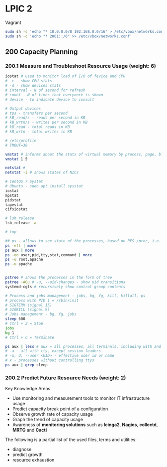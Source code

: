 # LPIC 2

Vagrant

```Bash
sudo sh -c 'echo "* 10.0.0.0/8 192.168.0.0/16" > /etc/vbox/networks.conf'
sudo sh -c 'echo "* 2001::/6" >> /etc/vbox/networks.conf'
```

## 200 Capacity Planning

### 200.1 Measure and Troubleshoot Resource Usage (weight: 6)

```Bash
iostat # used to monitor load of I/O of fevice and CPU
# -c - show CPU stats
# -d - show devices stats
# interval - N of second for refresh
# count - N of times that everyonre is shown
# device - to indicate device to consult

# Output devices
# tps - transfers per second
# kB_read/s - reads per second in KB
# kB_wrtn/s - writes per second in KB
# kB_read - total reads in KB
# kB_wrtn - total writes in KB

# /etc/profile
# TMOUT=30

vmstat # informs about the stats of virtual memory by process, page, bloques I/O and CPU utilization
vmstat 1 5

netstat # 
netstat -i # shows states of NICs

# CentOS 7 Systat
# Ubuntu - sudo apt install sysstat
iostat
mpstat
pidstat
tapestat
cifsiostat

# lsb_release
lsb_release -a

# top
```

```Bash
## ps - allows to see state of the processes, based on PFS /proc, i.e. directly reads files in this PFS
ps -efl | more
ps aux | more
ps -eo user,pid,tty,stat,command | more
ps -u root,apache
ps -u apache


pstree # shows the processes in the form of tree
pstree -AGu # -u, --uid-changes - show uid transitions
systemd-cgls # recursively show control group contents

# Process and jobs management - jobs, bg, fg, kill, killall, ps
# process with PID 1 = /sbin/init
# SIGTERM (signal 15)
# SIGKILL (signal 9)
# Jobs management - bg, fg, jobs
sleep 600
# Ctrl + Z = Stop
jobs
bg 1
# Ctrl + C = Terminate

ps aux | less # aux = all processes, all terminals, including with and withot TTY
# -a - all with tty, except session leaders
# -u, U, --user <UID> - effective user id or name
# x - processes without controlling ttys
ps aux | grep sleep
```

### 200.2 Predict Future Resource Needs (weight: 2)

Key Knowledge Areas

- Use monitoring and measurement tools to monitor IT infrastructure usage
- Predict capacity break point of a configuration
- Observe growth rate of capacity usage
- Graph the trend of capacity usage
- Awareness of **monitoring solutions** such as **Icinga2**, **Nagios**, **collectd**, **MRTG** and **Cacti**

The following is a partial list of the used files, terms and utilities:

- diagnose
- predict growth
- resource exhaustion
